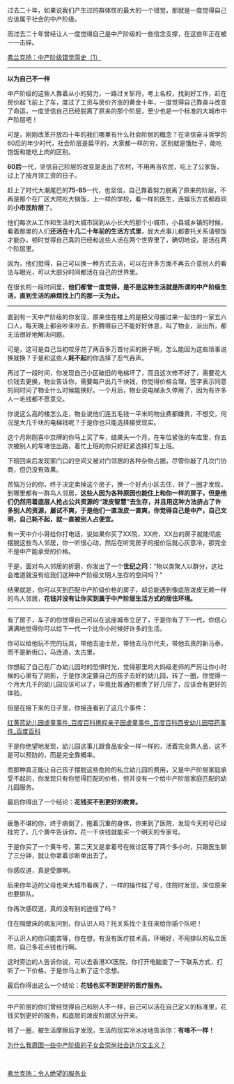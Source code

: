 <p>过去二十年，如果说我们产生过的群体性的最大的一个错觉，那就是一度觉得自己应该属于社会的中产阶级。</p><p>而过去二十年曾经让人一度觉得自己是中产阶级的一些信念支撑，在这些年正在被一一击碎。</p><a data-draft-node="block" data-draft-type="link-card" href="https://zhuanlan.zhihu.com/p/67110029" data-image="https://pic3.zhimg.com/v2-4a5284ca8c383e26189899160ae11afa_180x120.jpg" data-image-width="910" data-image-height="310" class="internal">弗兰克扬：中产阶级错觉简史（1）</a><hr><p><b>以为自己不一样</b></p><p>中产阶级的这些人靠着从小的努力，一路过关斩将，考上名校，找到好工作，赶在房价起飞前上了车，度过了工资与房价齐涨的黄金十年，一度觉得自己靠奋斗改变了命运，一度坚信自己已经脱离了原来的那个阶层，至少也是一个标准的大城市中产阶层吧！</p><p>可是，刚刚改革开放四十年的我们哪里有什么社会阶层的概念？在坚信奋斗哲学的60后的年少时代，社会阶层是扁平的，大家都一样的穷，区别就是饿肚子，能吃饱饭和能吃上肉的区别。</p><p><b>60后</b>一代，坚信自己阶层的改变是走出了农村，不用再当农民，吃上了公家饭，过上了按月领工资的日子。</p><p>赶上了时代大潮尾巴的<b>75-85</b>一代，也坚信，自己靠着努力脱离了原来的阶层，不再是那个在厂区大院吃大锅饭，上一样的学校，看一样的医生，连娱乐方式都趋同的<b>小市民阶层</b>了。</p><p>他们每次从工作和生活的大城市回到从小长大的那个小城市，小县城乡镇的时候，看着那里的人们<b>还活在十几二十年前的生活方式里</b>，屁大点事儿都要托关系请顿饭才能办，顿时觉得自己真的已经和这些人活在两个世界里了，确切地说，是活在两个阶层里。</p><p>因为，他们觉得，自己可以换一种方式去活，可以在许多方面不再去介意别人的看法与眼光，可以大部分时间都活在自己的世界里。</p><p>在很长的一段时间里，<b>他们都曾一度觉得，是不是这种生活就是所谓的中产阶级生活，直到生活的麻烦找上门的那一天为止。</b></p><hr><p>直到有一天中产阶级的你发现，原来住在楼上的是把父母接过来一起住的一家五六口人，每天晚上都会吵来吵去，折腾得自己不能好好休息，叫了物业，派出所，都无法很好地解决问题。</p><p>可是，这可是自己当初咬牙花了两百多万首付买的房子啊，怎么能因为这些琐事说换就换？于是和这些人<b>耗不起</b>的你选择了忍气吞声。</p><p>再过了一段时间，你发现自己小区破旧的电梯坏了，而且这次修不好了，需要花大价钱去更换，物业告诉你，需要每户出几千块钱，你觉得价格合理，签字表示同意的同时问了物业什么时候能换好。一个月后，物业说电梯永久停用了，因为有许多人一毛钱都不愿意交。</p><p>你说这么高的楼怎么走，物业说他们连五毛钱一平米的物业费都嫌贵，不想交，何况是大几千块的电梯钱呢？于是你也只能选择接受现实。</p><p>这个月刚刚喜中京牌的你马上买了车，结果头一个月，在车位紧张的车库里，你五次被别人的车堵住出路，着忙上班的你只好赶紧选择打车上班。</p><p>下班回来后发现家门口的空间又被对门邻居的各种杂物占据，尽管你敲了几次门协商，但仍没有效果。</p><p>苦恼万分的你，终于决定卖掉这个房子，换一个好点小区去住，转了一圈才发现，到哪里都有一群鸟人邻居，<b>这些人因为各种原因也能住上和你一样的房子，但是他们仍然用着底层人抢占公共资源的“泼皮智慧”去生存，并且用这种方法挤占了许多别人的资源，屡试不爽，于是他们一直泼皮一直爽，你觉得自己是中产，自己文明，自己耗不起，就一直被别人占便宜。</b></p><p>有一天中介小哥给你打电话，说如果你买了XX院，XX府，XX台的房子就能彻底摆脱这些鸟人邻居，你一听很心动，然后在听完房子的报价后就心灰意冷，那完全不是中产能承受的价格。</p><p>于是，面对鸟人邻居的折磨，你发出了一个<b>世纪之问：</b>“物以类聚人以群分，这社会难道就没有给我们这种中产阶级文明人生存的空间吗？”</p><p>结果就是，你可以买到匹配中产阶级价格的房子，却总能遇到像底层泼皮无赖一样的鸟人邻居，<b>花钱并没有让你买到属于中产阶层生活方式的居住环境。</b></p><hr><p>有了房子，车子的你觉得自己可以在这座城市立足了，于是你有了下一代，你信心满满地觉得你可以给下一代一个比你小时候好许多的生活。</p><p>你可以给他玩不完的玩具，带他去迪士尼，带他去马尔代夫，带他去真的新马泰，而不是新街口，马连道，太古里。</p><p>你想起了自己在厂办幼儿园时的恐惧时光，觉得那里的大妈级老师的严厉让你小时候的心里有了阴影，于是你决定要自己的孩子去好的幼儿园，转了一圈，你觉得一个月大几千的幼儿园应该可以了，毕竟比普通的都贵了好几倍了，应该会有更好的体验。</p><p>但是在接下来的日子里，你接连看到了这几个事件：</p><a data-draft-node="block" data-draft-type="link-card" href="http://link.zhihu.com/?target=https%3A//baike.baidu.com/item/%25E7%25BA%25A2%25E9%25BB%2584%25E8%2593%259D%25E5%25B9%25BC%25E5%2584%25BF%25E5%259B%25AD%25E8%2599%2590%25E7%25AB%25A5%25E4%25BA%258B%25E4%25BB%25B6/22220134" data-image="https://pic4.zhimg.com/v2-a64774de231eee7f3449f6649c9cdaef_180x120.jpg" data-image-width="320" data-image-height="105" class=" wrap external" target="_blank" rel="nofollow noreferrer">红黄蓝幼儿园虐童事件_百度百科</a><a data-draft-node="block" data-draft-type="link-card" href="http://link.zhihu.com/?target=https%3A//baike.baidu.com/item/%25E6%2590%25BA%25E7%25A8%258B%25E4%25BA%25B2%25E5%25AD%2590%25E5%259B%25AD%25E8%2599%2590%25E7%25AB%25A5%25E4%25BA%258B%25E4%25BB%25B6/22198348%3Ffr%3Daladdin" data-image="https://pic4.zhimg.com/v2-a64774de231eee7f3449f6649c9cdaef_180x120.jpg" data-image-width="320" data-image-height="105" class=" wrap external" target="_blank" rel="nofollow noreferrer">携程亲子园虐童事件_百度百科</a><a data-draft-node="block" data-draft-type="link-card" href="http://link.zhihu.com/?target=https%3A//baike.baidu.com/item/%25E8%25A5%25BF%25E5%25AE%2589%25E5%25B9%25BC%25E5%2584%25BF%25E5%259B%25AD%25E5%2596%2582%25E8%258D%25AF%25E4%25BA%258B%25E4%25BB%25B6/13327731%3Ffr%3Daladdin" data-image="https://pic4.zhimg.com/v2-a64774de231eee7f3449f6649c9cdaef_180x120.jpg" data-image-width="320" data-image-height="105" class=" wrap external" target="_blank" rel="nofollow noreferrer">西安幼儿园喂药事件_百度百科</a><p>于是你绝望地发现，幼儿园这事儿跟食品安全一样一样的，活着完全靠人品，这不是可以预防的，而是完全靠概率。</p><p>而那种真正能让自己孩子摆脱这些危险的私立幼儿园的费用，又是中产阶层家庭承受不起的，你发现只有你觉得匹配的价格，但并没有一个给中产阶层家庭匹配的幼儿园服务。</p><p>最后你得出了一个结论：<b>花钱买不到更好的教育。</b></p><hr><p>疲惫不堪的你，终于病倒了，拖着沉重的身体，你来到了医院，发现今天的号已经挂完了，几个黄牛告诉你，花一千块钱就能买一个明天的专家号。</p><p>于是你买了一个黄牛号，第二天又是拿着号在候诊区等了两个多小时，只跟医生聊了三分钟，就让你拿着诊断单出去了。</p><p>你感叹道，真是受罪啊。</p><p>后来你年迈的父母也来大城市看病了，一样的操作挂了号，住院时发现，床位原来也要排队。</p><p>你再次感叹道，真的没有别的途径了吗？</p><p>住在隔壁床的病友问到，你认识人吗？托关系找个主任来给你插个队吧！</p><p>不认识人的你只能苦等，你在想，有没有医疗技术高，环境好，不用排队的私立医院，自己多花点钱也行啊。</p><p>这时旁边的人告诉你说，可以去香港XX医院，你打开电脑查了一下联系方式，打听了一下价格，于是你马上断了这个念想。</p><p>最后你得出这么一个结论：<b>花钱也买不到更好的医疗服务。</b></p><hr><p>中产阶层的你们曾经觉得自己和别人不一样，自己可以活在自己定义的标准里，花钱买到更好的服务，和底层的泼皮阶层区分开来。</p><p>转了一圈，被生活摩擦后才发现，生活的现实冷冰冰地告诉你：<b>有啥不一样！</b></p><a data-draft-node="block" data-draft-type="link-card" href="https://www.zhihu.com/question/37294960/answer/585893345?hb_wx_block=0" data-image="https://pic3.zhimg.com/v2-5b229276459a0ebc8d1a91f8e37a5dae_180x120.jpg" data-image-width="862" data-image-height="551" class="internal">为什么我周围一些中产阶级的子女会崇尚社会达尔文主义？</a><p><br></p><a data-draft-node="block" data-draft-type="link-card" href="https://zhuanlan.zhihu.com/p/77819937" data-image="https://pic1.zhimg.com/v2-f2c01380f6bf9ffbda649f8446ce6cac_r.jpg" data-image-width="795" data-image-height="464" class="internal">弗兰克扬：令人绝望的服务业</a><p></p>